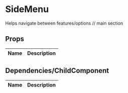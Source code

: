 # SideMenu
Helps navigate between features/options // main section

## Props

| Name | Description |
|----|----|

## Dependencies/ChildComponent

| Name | Description |
|----|----|